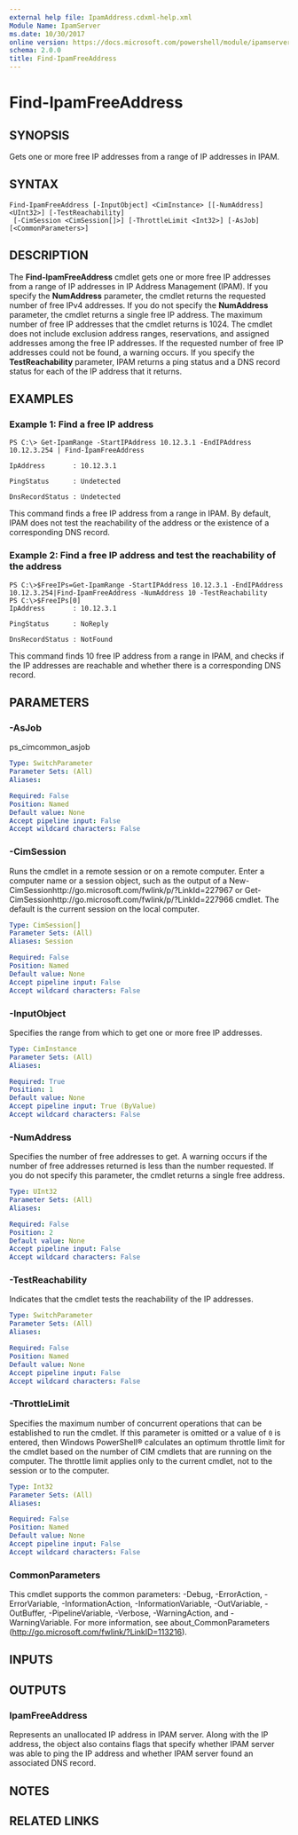 ```yaml
---
external help file: IpamAddress.cdxml-help.xml
Module Name: IpamServer
ms.date: 10/30/2017
online version: https://docs.microsoft.com/powershell/module/ipamserver/find-ipamfreeaddress?view=windowsserver2012r2-ps&wt.mc_id=ps-gethelp
schema: 2.0.0
title: Find-IpamFreeAddress
---
```


# Find-IpamFreeAddress

## SYNOPSIS
Gets one or more free IP addresses from a range of IP addresses in IPAM.

## SYNTAX

```
Find-IpamFreeAddress [-InputObject] <CimInstance> [[-NumAddress] <UInt32>] [-TestReachability]
 [-CimSession <CimSession[]>] [-ThrottleLimit <Int32>] [-AsJob] [<CommonParameters>]
```

## DESCRIPTION
The **Find-IpamFreeAddress** cmdlet gets one or more free IP addresses from a range of IP addresses in IP Address Management (IPAM).
If you specify the **NumAddress** parameter, the cmdlet returns the requested number of free IPv4 addresses.
If you do not specify the **NumAddress** parameter, the cmdlet returns a single free IP address.
The maximum number of free IP addresses that the cmdlet returns is 1024.
The cmdlet does not include exclusion address ranges, reservations, and assigned addresses among the free IP addresses.
If the requested number of free IP addresses could not be found, a warning occurs.
If you specify the **TestReachability** parameter, IPAM returns a ping status and a DNS record status for each of the IP address that it returns.

## EXAMPLES

### Example 1: Find a free IP address
```
PS C:\> Get-IpamRange -StartIPAddress 10.12.3.1 -EndIPAddress 10.12.3.254 | Find-IpamFreeAddress

IpAddress       : 10.12.3.1

PingStatus      : Undetected

DnsRecordStatus : Undetected
```

This command finds a free IP address from a range in IPAM.
By default, IPAM does not test the reachability of the address or the existence of a corresponding DNS record.

### Example 2: Find a free IP address and test the reachability of the address
```
PS C:\>$FreeIPs=Get-IpamRange -StartIPAddress 10.12.3.1 -EndIPAddress 10.12.3.254|Find-IpamFreeAddress -NumAddress 10 -TestReachability
PS C:\>$FreeIPs[0]
IpAddress       : 10.12.3.1

PingStatus      : NoReply

DnsRecordStatus : NotFound
```

This command finds 10 free IP address from a range in IPAM, and checks if the IP addresses are reachable and whether there is a corresponding DNS record.

## PARAMETERS

### -AsJob
ps_cimcommon_asjob

```yaml
Type: SwitchParameter
Parameter Sets: (All)
Aliases: 

Required: False
Position: Named
Default value: None
Accept pipeline input: False
Accept wildcard characters: False
```

### -CimSession
Runs the cmdlet in a remote session or on a remote computer.
Enter a computer name or a session object, such as the output of a New-CimSessionhttp://go.microsoft.com/fwlink/p/?LinkId=227967 or Get-CimSessionhttp://go.microsoft.com/fwlink/p/?LinkId=227966 cmdlet.
The default is the current session on the local computer.

```yaml
Type: CimSession[]
Parameter Sets: (All)
Aliases: Session

Required: False
Position: Named
Default value: None
Accept pipeline input: False
Accept wildcard characters: False
```

### -InputObject
Specifies the range from which to get one or more free IP addresses.

```yaml
Type: CimInstance
Parameter Sets: (All)
Aliases: 

Required: True
Position: 1
Default value: None
Accept pipeline input: True (ByValue)
Accept wildcard characters: False
```

### -NumAddress
Specifies the number of free addresses to get.
A warning occurs if the number of free addresses returned is less than the number requested.
If you do not specify this parameter, the cmdlet returns a single free address.

```yaml
Type: UInt32
Parameter Sets: (All)
Aliases: 

Required: False
Position: 2
Default value: None
Accept pipeline input: False
Accept wildcard characters: False
```

### -TestReachability
Indicates that the cmdlet tests the reachability of the IP addresses.

```yaml
Type: SwitchParameter
Parameter Sets: (All)
Aliases: 

Required: False
Position: Named
Default value: None
Accept pipeline input: False
Accept wildcard characters: False
```

### -ThrottleLimit
Specifies the maximum number of concurrent operations that can be established to run the cmdlet.
If this parameter is omitted or a value of `0` is entered, then Windows PowerShell® calculates an optimum throttle limit for the cmdlet based on the number of CIM cmdlets that are running on the computer.
The throttle limit applies only to the current cmdlet, not to the session or to the computer.

```yaml
Type: Int32
Parameter Sets: (All)
Aliases: 

Required: False
Position: Named
Default value: None
Accept pipeline input: False
Accept wildcard characters: False
```

### CommonParameters
This cmdlet supports the common parameters: -Debug, -ErrorAction, -ErrorVariable, -InformationAction, -InformationVariable, -OutVariable, -OutBuffer, -PipelineVariable, -Verbose, -WarningAction, and -WarningVariable. For more information, see about_CommonParameters (http://go.microsoft.com/fwlink/?LinkID=113216).

## INPUTS

## OUTPUTS

### IpamFreeAddress
Represents an unallocated IP address in IPAM server.
Along with the IP address, the object also contains flags that specify whether IPAM server was able to ping the IP address and whether IPAM server found an associated DNS record.

## NOTES

## RELATED LINKS

